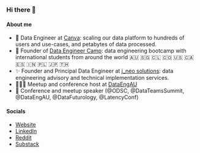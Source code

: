 ### Hi there 👋

#### About me

- 💼 Data Engineer at [Canva](https://www.canva.com/): scaling our data platform to hundreds of users and use-cases, and petabytes of data processed. 
- 🚀 Founder of [Data Engineer Camp](https://dataengineercamp.com/): data engineering bootcamp with international students from around the world  🇦🇺 🇸🇬 🇨🇱 🇨🇴 🇺🇸 🇨🇦 🇪🇸 🇮🇳 🇵🇱 🇯🇵 🇹🇭 
- ✨ Founder and Principal Data Engineer at [j_neo solutions](https://jonathanneo.com/): data engineering advisory and technical implementation services. 
- 🧑‍🤝‍🧑 Meetup and conference host at [DataEngAU](https://dataengconf.com.au/) 
- 📢 Conference and meetup speaker (@ODSC, @DataTeamsSummit, @DataEngAU, @DataFuturology, @LatencyConf) 

#### Socials 
- [Website](https://jonathanneo.com/) 
- [LinkedIn](https://www.linkedin.com/in/jonneo/) 
- [Reddit](https://www.reddit.com/user/j__neo)
- [Substack](https://jonathanneo.substack.com/)
